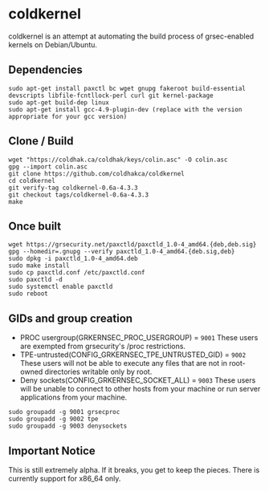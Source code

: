 coldkernel 
==========
coldkernel is an attempt at automating the build process of grsec-enabled kernels on Debian/Ubuntu. 

Dependencies
------------
```
sudo apt-get install paxctl bc wget gnupg fakeroot build-essential devscripts libfile-fcntllock-perl curl git kernel-package
sudo apt-get build-dep linux
sudo apt-get install gcc-4.9-plugin-dev (replace with the version appropriate for your gcc version)
```

Clone / Build
-------------
```
wget "https://coldhak.ca/coldhak/keys/colin.asc" -O colin.asc
gpg --import colin.asc
git clone https://github.com/coldhakca/coldkernel
cd coldkernel
git verify-tag coldkernel-0.6a-4.3.3
git checkout tags/coldkernel-0.6a-4.3.3
make
```

Once built
----------
```
wget https://grsecurity.net/paxctld/paxctld_1.0-4_amd64.{deb,deb.sig}
gpg --homedir=.gnupg --verify paxctld_1.0-4_amd64.{deb.sig,deb}
sudo dpkg -i paxctld_1.0-4_amd64.deb
sudo make install
sudo cp paxctld.conf /etc/paxctld.conf
sudo paxctld -d
sudo systemctl enable paxctld
sudo reboot
```

GIDs and group creation
-----------------------
* PROC usergroup(GRKERNSEC_PROC_USERGROUP) = ```9001```
These users are exempted from grsecurity's /proc restrictions.
* TPE-untrusted(CONFIG_GRKERNSEC_TPE_UNTRUSTED_GID) = ```9002```
These users will not be able to execute any files that are not in root-owned directories writable only by root. 
* Deny sockets(CONFIG_GRKERNSEC_SOCKET_ALL)  = ```9003```
These  users will be unable to connect to other hosts from your machine or run server applications from your machine.

```
sudo groupadd -g 9001 grsecproc
sudo groupadd -g 9002 tpe
sudo groupadd -g 9003 denysockets
```

Important Notice
-----------------
This is still extremely alpha. If it breaks, you get to keep the pieces. There is currently support for x86_64 only.

